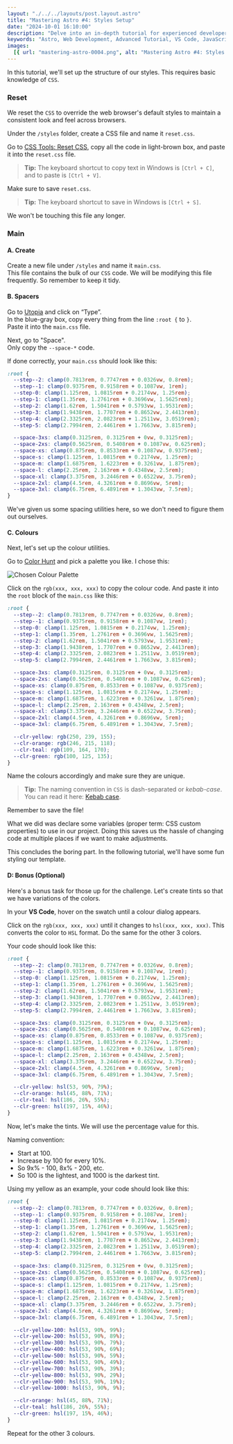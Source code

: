 ```yaml
---
layout: "./../../layouts/post.layout.astro"
title: "Mastering Astro #4: Styles Setup"
date: "2024-10-01 16:10:00"
description: "Delve into an in-depth tutorial for experienced developers to navigate Astro, exploring optimal setups, command-line workflows, and project structuring. Elevate your web development skills with Astro's powerful capabilities."
keywords: "Astro, Web Development, Advanced Tutorial, VS Code, JavaScript, Buidling the Template, Command-line Workflow, NPM Dependencies, Git Repository, Markdown"
images:
  [{ url: "mastering-astro-0004.png", alt: "Mastering Astro #4: Styles Setup" }]
---
```


In this tutorial, we'll set up the structure of our styles. This requires basic knowledge of `CSS`.

### Reset

We reset the `CSS` to override the web browser's default styles to maintain a consistent look and feel across browsers.

Under the `/styles` folder, create a CSS file and name it `reset.css`.

Go to [CSS Tools: Reset CSS](https://meyerweb.com/eric/tools/css/reset/), copy all the code in light-brown box, and paste it into the `reset.css` file.

> **Tip:** The keyboard shortcut to copy text in Windows is `[Ctrl + C]`, and to paste is `[Ctrl + V]`.

Make sure to save `reset.css`.

> **Tip:** The keyboard shortcut to save in Windows is `[Ctrl + S]`.

We won't be touching this file any longer.

### Main

#### A. Create

Create a new file under `/styles` and name it `main.css`.<br>
This file contains the bulk of our `CSS` code. We will be modifying this file frequently. So remember to keep it tidy.

#### B. Spacers

Go to [Utopia](https://utopia.fyi/) and click on “Type”.<br>
In the blue-gray box, copy every thing from the line `:root {` to `}`.<br>
Paste it into the `main.css` file.

Next, go to "Space".<br>
Only copy the `--space-*` code.

If done correctly, your `main.css` should look like this:

```css
:root {
  --step--2: clamp(0.7813rem, 0.7747rem + 0.0326vw, 0.8rem);
  --step--1: clamp(0.9375rem, 0.9158rem + 0.1087vw, 1rem);
  --step-0: clamp(1.125rem, 1.0815rem + 0.2174vw, 1.25rem);
  --step-1: clamp(1.35rem, 1.2761rem + 0.3696vw, 1.5625rem);
  --step-2: clamp(1.62rem, 1.5041rem + 0.5793vw, 1.9531rem);
  --step-3: clamp(1.9438rem, 1.7707rem + 0.8652vw, 2.4413rem);
  --step-4: clamp(2.3325rem, 2.0823rem + 1.2511vw, 3.0519rem);
  --step-5: clamp(2.7994rem, 2.4461rem + 1.7663vw, 3.815rem);

  --space-3xs: clamp(0.3125rem, 0.3125rem + 0vw, 0.3125rem);
  --space-2xs: clamp(0.5625rem, 0.5408rem + 0.1087vw, 0.625rem);
  --space-xs: clamp(0.875rem, 0.8533rem + 0.1087vw, 0.9375rem);
  --space-s: clamp(1.125rem, 1.0815rem + 0.2174vw, 1.25rem);
  --space-m: clamp(1.6875rem, 1.6223rem + 0.3261vw, 1.875rem);
  --space-l: clamp(2.25rem, 2.163rem + 0.4348vw, 2.5rem);
  --space-xl: clamp(3.375rem, 3.2446rem + 0.6522vw, 3.75rem);
  --space-2xl: clamp(4.5rem, 4.3261rem + 0.8696vw, 5rem);
  --space-3xl: clamp(6.75rem, 6.4891rem + 1.3043vw, 7.5rem);
}
```

We've given us some spacing utilities here, so we don't need to figure them out ourselves.

#### C. Colours

Next, let's set up the colour utilities.

Go to [Color Hunt](https://colorhunt.co/) and pick a palette you like. I chose this:

![Chosen Colour Palette](/screenshots/posts/mastering-astro-0004-b.png)

Click on the `rgb(xxx, xxx, xxx)` to copy the colour code. And paste it into the `root` block of the `main.css` like this:

```css
:root {
  --step--2: clamp(0.7813rem, 0.7747rem + 0.0326vw, 0.8rem);
  --step--1: clamp(0.9375rem, 0.9158rem + 0.1087vw, 1rem);
  --step-0: clamp(1.125rem, 1.0815rem + 0.2174vw, 1.25rem);
  --step-1: clamp(1.35rem, 1.2761rem + 0.3696vw, 1.5625rem);
  --step-2: clamp(1.62rem, 1.5041rem + 0.5793vw, 1.9531rem);
  --step-3: clamp(1.9438rem, 1.7707rem + 0.8652vw, 2.4413rem);
  --step-4: clamp(2.3325rem, 2.0823rem + 1.2511vw, 3.0519rem);
  --step-5: clamp(2.7994rem, 2.4461rem + 1.7663vw, 3.815rem);

  --space-3xs: clamp(0.3125rem, 0.3125rem + 0vw, 0.3125rem);
  --space-2xs: clamp(0.5625rem, 0.5408rem + 0.1087vw, 0.625rem);
  --space-xs: clamp(0.875rem, 0.8533rem + 0.1087vw, 0.9375rem);
  --space-s: clamp(1.125rem, 1.0815rem + 0.2174vw, 1.25rem);
  --space-m: clamp(1.6875rem, 1.6223rem + 0.3261vw, 1.875rem);
  --space-l: clamp(2.25rem, 2.163rem + 0.4348vw, 2.5rem);
  --space-xl: clamp(3.375rem, 3.2446rem + 0.6522vw, 3.75rem);
  --space-2xl: clamp(4.5rem, 4.3261rem + 0.8696vw, 5rem);
  --space-3xl: clamp(6.75rem, 6.4891rem + 1.3043vw, 7.5rem);

  --clr-yellow: rgb(250, 239, 155);
  --clr-orange: rgb(246, 215, 118);
  --clr-teal: rgb(109, 164, 170);
  --clr-green: rgb(100, 125, 135);
}
```

Name the colours accordingly and make sure they are unique.

> **Tip:** The naming convention in `CSS` is dash-separated or _kebab-case_.<br>
> You can read it here: [Kebab case](https://www.theserverside.com/definition/Kebab-case).

Remember to save the file!

What we did was declare some variables (proper term: CSS custom properties) to use in our project. Doing this saves us the hassle of changing code at multiple places if we want to make adjustments.

This concludes the boring part. In the following tutorial, we'll have some fun styling our template.

#### D: Bonus (Optional)

Here's a bonus task for those up for the challenge. Let's create tints so that we have variations of the colors.

In your **VS Code**, hover on the swatch until a colour dialog appears.

Click on the `rgb(xxx, xxx, xxx)` until it changes to `hsl(xxx, xxx, xxx)`. This converts the color to `HSL` format. Do the same for the other 3 colors.

Your code should look like this:

```css
:root {
  --step--2: clamp(0.7813rem, 0.7747rem + 0.0326vw, 0.8rem);
  --step--1: clamp(0.9375rem, 0.9158rem + 0.1087vw, 1rem);
  --step-0: clamp(1.125rem, 1.0815rem + 0.2174vw, 1.25rem);
  --step-1: clamp(1.35rem, 1.2761rem + 0.3696vw, 1.5625rem);
  --step-2: clamp(1.62rem, 1.5041rem + 0.5793vw, 1.9531rem);
  --step-3: clamp(1.9438rem, 1.7707rem + 0.8652vw, 2.4413rem);
  --step-4: clamp(2.3325rem, 2.0823rem + 1.2511vw, 3.0519rem);
  --step-5: clamp(2.7994rem, 2.4461rem + 1.7663vw, 3.815rem);

  --space-3xs: clamp(0.3125rem, 0.3125rem + 0vw, 0.3125rem);
  --space-2xs: clamp(0.5625rem, 0.5408rem + 0.1087vw, 0.625rem);
  --space-xs: clamp(0.875rem, 0.8533rem + 0.1087vw, 0.9375rem);
  --space-s: clamp(1.125rem, 1.0815rem + 0.2174vw, 1.25rem);
  --space-m: clamp(1.6875rem, 1.6223rem + 0.3261vw, 1.875rem);
  --space-l: clamp(2.25rem, 2.163rem + 0.4348vw, 2.5rem);
  --space-xl: clamp(3.375rem, 3.2446rem + 0.6522vw, 3.75rem);
  --space-2xl: clamp(4.5rem, 4.3261rem + 0.8696vw, 5rem);
  --space-3xl: clamp(6.75rem, 6.4891rem + 1.3043vw, 7.5rem);

  --clr-yellow: hsl(53, 90%, 79%);
  --clr-orange: hsl(45, 88%, 71%);
  --clr-teal: hsl(186, 26%, 55%);
  --clr-green: hsl(197, 15%, 46%);
}
```

Now, let's make the tints. We will use the percentage value for this.

Naming convention:

- Start at 100.
- Increase by 100 for every 10%.
- So 9x% - 100, 8x% - 200, etc.
- So 100 is the lightest, and 1000 is the darkest tint.

Using my yellow as an example, your code should look like this:

```css
:root {
  --step--2: clamp(0.7813rem, 0.7747rem + 0.0326vw, 0.8rem);
  --step--1: clamp(0.9375rem, 0.9158rem + 0.1087vw, 1rem);
  --step-0: clamp(1.125rem, 1.0815rem + 0.2174vw, 1.25rem);
  --step-1: clamp(1.35rem, 1.2761rem + 0.3696vw, 1.5625rem);
  --step-2: clamp(1.62rem, 1.5041rem + 0.5793vw, 1.9531rem);
  --step-3: clamp(1.9438rem, 1.7707rem + 0.8652vw, 2.4413rem);
  --step-4: clamp(2.3325rem, 2.0823rem + 1.2511vw, 3.0519rem);
  --step-5: clamp(2.7994rem, 2.4461rem + 1.7663vw, 3.815rem);

  --space-3xs: clamp(0.3125rem, 0.3125rem + 0vw, 0.3125rem);
  --space-2xs: clamp(0.5625rem, 0.5408rem + 0.1087vw, 0.625rem);
  --space-xs: clamp(0.875rem, 0.8533rem + 0.1087vw, 0.9375rem);
  --space-s: clamp(1.125rem, 1.0815rem + 0.2174vw, 1.25rem);
  --space-m: clamp(1.6875rem, 1.6223rem + 0.3261vw, 1.875rem);
  --space-l: clamp(2.25rem, 2.163rem + 0.4348vw, 2.5rem);
  --space-xl: clamp(3.375rem, 3.2446rem + 0.6522vw, 3.75rem);
  --space-2xl: clamp(4.5rem, 4.3261rem + 0.8696vw, 5rem);
  --space-3xl: clamp(6.75rem, 6.4891rem + 1.3043vw, 7.5rem);

  --clr-yellow-100: hsl(53, 90%, 99%);
  --clr-yellow-200: hsl(53, 90%, 89%);
  --clr-yellow-300: hsl(53, 90%, 79%);
  --clr-yellow-400: hsl(53, 90%, 69%);
  --clr-yellow-500: hsl(53, 90%, 59%);
  --clr-yellow-600: hsl(53, 90%, 49%);
  --clr-yellow-700: hsl(53, 90%, 39%);
  --clr-yellow-800: hsl(53, 90%, 29%);
  --clr-yellow-900: hsl(53, 90%, 19%);
  --clr-yellow-1000: hsl(53, 90%, 9%);

  --clr-orange: hsl(45, 88%, 71%);
  --clr-teal: hsl(186, 26%, 55%);
  --clr-green: hsl(197, 15%, 46%);
}
```

Repeat for the other 3 colours.
